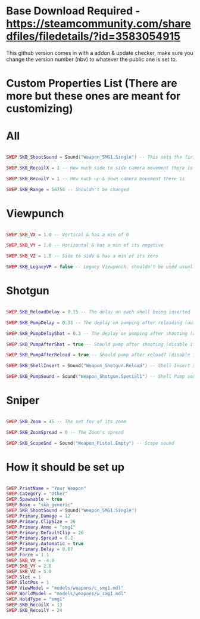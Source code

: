 # Base Download Required - https://steamcommunity.com/sharedfiles/filedetails/?id=3583054915

This github version comes in with a addon & update checker, make sure you change the version number (nbv) to whatever the public one is set to.

# Custom Properties List (There are more but these ones are meant for customizing)
# All
```lua

SWEP.SKB_ShootSound = Sound("Weapon_SMG1.Single") -- This sets the firing sound

SWEP.SKB_RecoilX = 1 -- How much side to side camera movement there is

SWEP.SKB_RecoilY = 1 -- How much up & down camera movement there is

SWEP.SKB_Range = 56756 -- Shouldn't be changed

```
# Viewpunch
```lua

SWEP.SKB_VX = 1.0 -- Vertical & has a min of 0

SWEP.SKB_VY = 1.0 -- Horizontal & has a min of its negative

SWEP.SKB_VZ = 1.0 -- Side to side & has a min of its zero

SWEP.SKB_LegacyVP = false -- Legacy Viewpunch, shouldn't be used usually

```
# Shotgun
```lua

SWEP.SKB_ReloadDelay = 0.15 -- The delay on each shell being inserted

SWEP.SKB_PumpDelay = 0.35 -- The deplay on pumping after reloading (auto set to 0 if pumping disabled)

SWEP.SKB_PumpDelayShot = 0.3 -- The deplay on pumping after shooting (auto set to 0 if pumping disabled)

SWEP.SKB_PumpAfterShot = true -- Should pump after shooting (disable if the shooting animation already has pumping)

SWEP.SKB_PumpAfterReload = true -- Should pump after reload? (disable if the finish reloading animation already has pumping)

SWEP.SKB_ShellInsert = Sound("Weapon_Shotgun.Reload") -- Shell Insert sound (if left nil then it won't load it or play)

SWEP.SKB_PumpSound = Sound("Weapon_Shotgun.Special1") -- Shell Pump sound (if left nil then it won't load it or play)

```
# Sniper
```lua

SWEP.SKB_Zoom = 45 -- The set fov of its zoom

SWEP.SKB_ZoomSpread = 0 -- The Zoom's spread

SWEP.SKB_ScopeSnd = Sound("Weapon_Pistol.Empty") -- Scope sound

```
# How it should be set up
```lua

SWEP.PrintName = "Your Weapon"
SWEP.Category = "Other"
SWEP.Spawnable = true
SWEP.Base = "skb_generic"
SWEP.SKB_ShootSound = Sound("Weapon_SMG1.Single")
SWEP.Primary.Damage = 12
SWEP.Primary.ClipSize = 26
SWEP.Primary.Ammo = "smg1"
SWEP.Primary.DefaultClip = 26
SWEP.Primary.Spread = 0.2
SWEP.Primary.Automatic = true
SWEP.Primary.Delay = 0.07
SWEP.Force = 1.1
SWEP.SKB_VX = -4.0
SWEP.SKB_VY = 2.0
SWEP.SKB_VZ = 5.0
SWEP.Slot = 1
SWEP.SlotPos = 1
SWEP.ViewModel = "models/weapons/c_smg1.mdl"
SWEP.WorldModel = "models/weapons/w_smg1.mdl"
SWEP.HoldType = "smg1"
SWEP.SKB_RecoilX = 13
SWEP.SKB_RecoilY = 24

```
